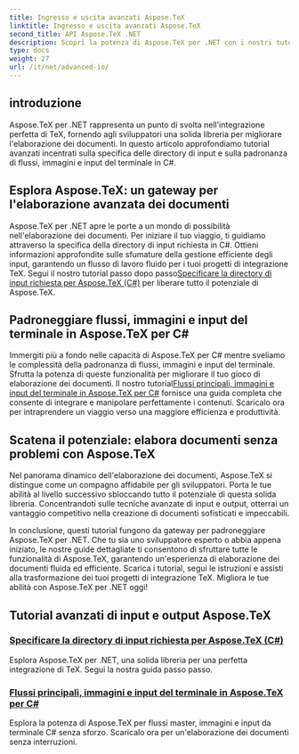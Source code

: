 ```yaml
---
title: Ingresso e uscita avanzati Aspose.TeX
linktitle: Ingresso e uscita avanzati Aspose.TeX
second_title: API Aspose.TeX .NET
description: Scopri la potenza di Aspose.TeX per .NET con i nostri tutorial avanzati. Impara a specificare directory di input e flussi master, immagini e input del terminale in C#.
type: docs
weight: 27
url: /it/net/advanced-io/
---
```

## introduzione

Aspose.TeX per .NET rappresenta un punto di svolta nell'integrazione perfetta di TeX, fornendo agli sviluppatori una solida libreria per migliorare l'elaborazione dei documenti. In questo articolo approfondiamo tutorial avanzati incentrati sulla specifica delle directory di input e sulla padronanza di flussi, immagini e input del terminale in C#.

## Esplora Aspose.TeX: un gateway per l'elaborazione avanzata dei documenti

Aspose.TeX per .NET apre le porte a un mondo di possibilità nell'elaborazione dei documenti. Per iniziare il tuo viaggio, ti guidiamo attraverso la specifica della directory di input richiesta in C#. Ottieni informazioni approfondite sulle sfumature della gestione efficiente degli input, garantendo un flusso di lavoro fluido per i tuoi progetti di integrazione TeX. Segui il nostro tutorial passo dopo passo[Specificare la directory di input richiesta per Aspose.TeX (C#)](./required-input-directory-csharp/) per liberare tutto il potenziale di Aspose.TeX.

## Padroneggiare flussi, immagini e input del terminale in Aspose.TeX per C#

 Immergiti più a fondo nelle capacità di Aspose.TeX per C# mentre sveliamo le complessità della padronanza di flussi, immagini e input del terminale. Sfrutta la potenza di queste funzionalità per migliorare il tuo gioco di elaborazione dei documenti. Il nostro tutorial[Flussi principali, immagini e input del terminale in Aspose.TeX per C#](./stream-input-image-output-terminal-input-csharp/) fornisce una guida completa che consente di integrare e manipolare perfettamente i contenuti. Scaricalo ora per intraprendere un viaggio verso una maggiore efficienza e produttività.

## Scatena il potenziale: elabora documenti senza problemi con Aspose.TeX

Nel panorama dinamico dell'elaborazione dei documenti, Aspose.TeX si distingue come un compagno affidabile per gli sviluppatori. Porta le tue abilità al livello successivo sbloccando tutto il potenziale di questa solida libreria. Concentrandoti sulle tecniche avanzate di input e output, otterrai un vantaggio competitivo nella creazione di documenti sofisticati e impeccabili.

In conclusione, questi tutorial fungono da gateway per padroneggiare Aspose.TeX per .NET. Che tu sia uno sviluppatore esperto o abbia appena iniziato, le nostre guide dettagliate ti consentono di sfruttare tutte le funzionalità di Aspose.TeX, garantendo un'esperienza di elaborazione dei documenti fluida ed efficiente. Scarica i tutorial, segui le istruzioni e assisti alla trasformazione dei tuoi progetti di integrazione TeX. Migliora le tue abilità con Aspose.TeX per .NET oggi!
## Tutorial avanzati di input e output Aspose.TeX
### [Specificare la directory di input richiesta per Aspose.TeX (C#)](./required-input-directory-csharp/)
Esplora Aspose.TeX per .NET, una solida libreria per una perfetta integrazione di TeX. Segui la nostra guida passo passo.
### [Flussi principali, immagini e input del terminale in Aspose.TeX per C#](./stream-input-image-output-terminal-input-csharp/)
Esplora la potenza di Aspose.TeX per flussi master, immagini e input da terminale C# senza sforzo. Scaricalo ora per un'elaborazione dei documenti senza interruzioni.